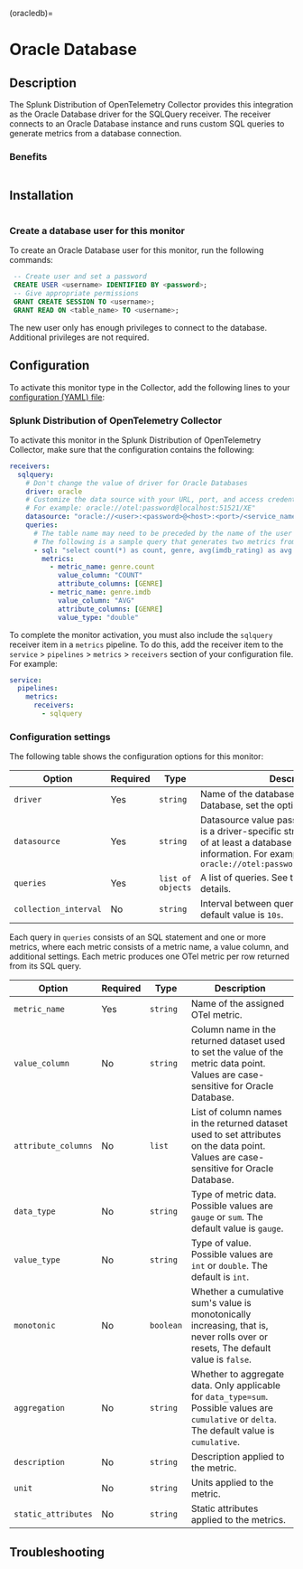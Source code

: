 (oracledb)=
# Oracle Database
<meta name="description" content="Documentation on the Oracle Database monitor">

## Description

The Splunk Distribution of OpenTelemetry Collector provides this integration as the Oracle Database driver for the SQLQuery receiver. The receiver connects to an Oracle Database instance and runs custom SQL queries to generate metrics from a database connection.

### Benefits

```{include} /_includes/benefits.md
```

## Installation

```{include} /_includes/collector-installation.md
```

### Create a database user for this monitor

To create an Oracle Database user for this monitor, run the following commands:

```sql
 -- Create user and set a password
 CREATE USER <username> IDENTIFIED BY <password>;
 -- Give appropriate permissions
 GRANT CREATE SESSION TO <username>;
 GRANT READ ON <table_name> TO <username>;
```

The new user only has enough privileges to connect to the database. Additional privileges are not required.

## Configuration

To activate this monitor type in the Collector, add the following lines to your <a href="https://github.com/signalfx/splunk-otel-collector/tree/main/cmd/otelcol/config/collector" target="_blank">configuration (YAML) file</a>: 

### Splunk Distribution of OpenTelemetry Collector

To activate this monitor in the Splunk Distribution of OpenTelemetry Collector, make sure that the configuration contains the following:

```yaml
receivers:
  sqlquery:
    # Don't change the value of driver for Oracle Databases
    driver: oracle
    # Customize the data source with your URL, port, and access credentials
    # For example: oracle://otel:password@localhost:51521/XE"
    datasource: "oracle://<user>:<password>@<host>:<port>/<service_name>"
    queries:
      # The table name may need to be preceded by the name of the user who created the table.
      # The following is a sample query that generates two metrics from the same query
      - sql: "select count(*) as count, genre, avg(imdb_rating) as avg from otel.movie group by genre"
        metrics:
          - metric_name: genre.count
            value_column: "COUNT"
            attribute_columns: [GENRE]
          - metric_name: genre.imdb
            value_column: "AVG"
            attribute_columns: [GENRE]
            value_type: "double"
```

To complete the monitor activation, you must also include the `sqlquery` receiver item in a `metrics` pipeline. To do this, add the receiver item to the `service` > `pipelines` > `metrics` > `receivers` section of your configuration file. For example:

```yaml
service:
  pipelines:
    metrics:
      receivers:
        - sqlquery
```

### Configuration settings

The following table shows the configuration options for this monitor:

| Option | Required | Type | Description |
| --- | --- | --- | --- |
| `driver` | Yes | `string` | Name of the database driver. For Oracle Database, set the option to `oracle`. |
| `datasource` | Yes | `string` | Datasource value passed to `sql.Open`. This is a driver-specific string usually consisting of at least a database name and connection information. For example: `oracle://otel:password@localhost:51521/XE` |
| `queries` | Yes | `list of objects` | A list of queries. See the next table for details. |
| `collection_interval` | No | `string` | Interval between query executions. The default value is `10s`. |

Each query in `queries` consists of an SQL statement and one or more metrics, where each metric consists of a metric name, a value column, and additional settings. Each metric produces one OTel metric per row returned from its SQL query.

| Option | Required | Type | Description |
| --- | --- | --- | --- |
| `metric_name` | Yes | `string` | Name of the assigned OTel metric. |
| `value_column` | No | `string` | Column name in the returned dataset used to set the value of the metric data point. Values are case-sensitive for Oracle Database. |
| `attribute_columns` | No | `list` | List of column names in the returned dataset used to set attributes on the data point. Values are case-sensitive for Oracle Database. |
| `data_type` | No | `string` | Type of metric data. Possible values are `gauge` or `sum`. The default value is `gauge`. |
| `value_type` | No | `string` | Type of value. Possible values are `int` or `double`. The default is `int`. |
| `monotonic` | No | `boolean` | Whether a cumulative sum's value is monotonically increasing, that is, never rolls over or resets, The default value is `false`. |
| `aggregation` | No | `string` | Whether to aggregate data. Only applicable for `data_type=sum`. Possible values are `cumulative` or `delta`. The default value is `cumulative`. |
| `description` | No | `string` | Description applied to the metric. |
| `unit` | No | `string` | Units applied to the metric. |
| `static_attributes` | No | `string` | Static attributes applied to the metrics. |

## Troubleshooting

```{include} /_includes/troubleshooting.md
```
